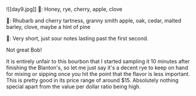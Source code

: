 ![[day9.jpg]]
👃: Honey, rye, cherry, apple, clove

👅: Rhubarb and cherry tartness, granny smith apple, oak, cedar, malted barley, clove, maybe a hint of pine

🏁: Very short, just sour notes lasting past the first second.

Not great Bob!  

It is entirely unfair to this bourbon that I started sampling it 10 minutes after finishing the Blanton's, so let me just say it's a decent rye to keep on hand for mixing or sipping  once you hit the point that the flavor is less important.  This is pretty good in its price range of around $15.  Absolutely nothing special apart from the value per dollar ratio being high.